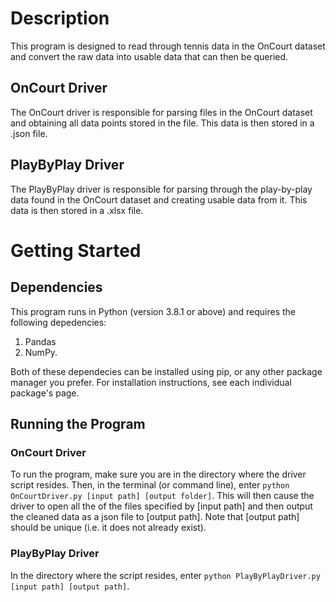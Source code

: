 # Description 
This program is designed to read through tennis data in the OnCourt dataset and convert the raw data into usable data that can then be queried.
## OnCourt Driver
The OnCourt driver is responsible for parsing files in the OnCourt dataset and obtaining all data points stored in the file. This data is then stored in a .json file.
## PlayByPlay Driver
The PlayByPlay driver is responsible for parsing through the play-by-play data found in the OnCourt dataset and creating usable data from it. This data is then stored in a .xlsx file. 
# Getting Started
## Dependencies
This program runs in Python (version 3.8.1 or above) and requires the following depedencies:
1. Pandas
2. NumPy.

Both of these dependecies can be installed using pip, or any other package manager you prefer. For installation instructions, see each individual package's page.
## Running the Program
### OnCourt Driver
To run the program, make sure you are in the directory where the driver script resides. Then, in the terminal (or command line), enter `python OnCourtDriver.py [input path] [output folder]`. This will then cause the driver to open all the of the files specified by [input path] and then output the cleaned data as a json file to [output path]. Note that [output path] should be unique (i.e. it does not already exist).
### PlayByPlay Driver
In the directory where the script resides, enter `python PlayByPlayDriver.py [input path] [output path]`.
